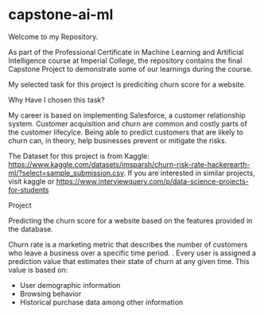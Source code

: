 # capstone-ai-ml


Welcome to my Repository.

As part of the Professional Certificate in Machine Learning and Artificial Intelligence course at Imperial College, the repository contains the final Capstone Project to demonstrate some of our learnings during the course.

My selected task for this project is prediciting churn score for a website.

Why Have I chosen this task?

My career is based on implementing Salesforce, a customer relationship system. Customer acquisition and churn are common and costly parts of the customer lifecylce. Being able to predict customers that are likely to churn can, in theory, help businesses prevent or mitigate the risks.


The Dataset for this project is from Kaggle: https://www.kaggle.com/datasets/imsparsh/churn-risk-rate-hackerearth-ml/?select=sample_submission.csv. If you are interested in similar projects, visit kaggle or https://www.interviewquery.com/p/data-science-projects-for-students 

Project

Predicting the churn score for a website based on the features provided in the database.
 
Churn rate is a marketing metric that describes the number of customers who leave a business over a specific time period. . Every user is assigned a prediction value that estimates their state of churn at any given time. This value is based on:
- User demographic information
- Browsing behavior
- Historical purchase data among other information